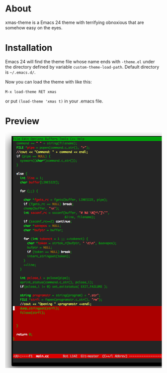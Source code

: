 # About

xmas-theme is a Emacs 24 theme with terrifying obnoxious that are somehow easy on the eyes.

# Installation

Emacs 24 will find the theme file whose name ends with `-theme.el`
under the directory defined by variable `custom-theme-load-path`.
Default directory is `~/.emacs.d/`.

Now you can load the theme with like this:

`M-x load-theme RET xmas`

or put `(load-theme 'xmas t)` in your .emacs file.


# Preview

![Preview of xmas theme](/preview.png "Preview of xmas theme")
